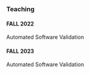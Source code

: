 ### Teaching

#### FALL 2022
Automated Software Validation

#### FALL 2023
Automated Software Validation
